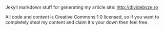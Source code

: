 Jekyll markdown stuff for generating my article site: http://dividebyze.ro

All code and content is Creative Commons 1.0 licensed, so if you want to completely steal my content and claim it's your down then feel free.
